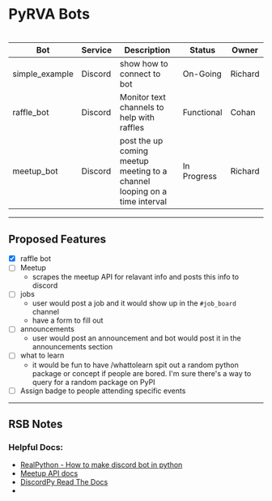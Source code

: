 # PyRVA Bots

# 
Bot | Service | Description | Status | Owner
---|---|---|---|---
simple_example | Discord | show how to connect to bot | On-Going | Richard
raffle_bot | Discord | Monitor text channels to help with raffles | Functional | Cohan
meetup_bot | Discord | post the up coming meetup meeting to a channel looping on a time  interval | In Progress | Richard

---
## Proposed Features

- [X] raffle bot
- [ ] Meetup
    - scrapes the meetup API for relavant info and posts this info to discord
- [ ] jobs
	- user would post a job and it would show up in the `#job_board` channel
	- have a form to fill out
- [ ] announcements
	- user would post an announcement and bot would post it in the announcements section
- [ ] what to learn
	- it would be fun to have /whattolearn spit out a random python package or concept if people are bored. I'm sure there's a way to query for a random package on PyPI
- [ ] Assign badge to people attending specific events

---
## RSB Notes

### Helpful Docs:
- [RealPython - How to make discord bot in python](https://realpython.com/how-to-make-a-discord-bot-python/#how-to-make-a-discord-bot-in-python)
- [Meetup API docs](https://secure.meetup.com/meetup_api/console/)
- [DiscordPy Read The Docs](https://discordpy.readthedocs.io/en/latest/index.html)
- []()
